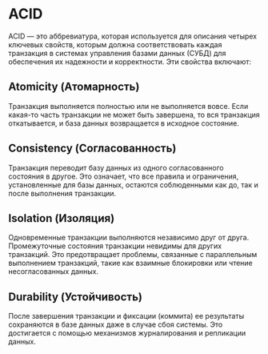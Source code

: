 # ACID
ACID — это аббревиатура, которая используется для описания четырех ключевых свойств, которым должна соответствовать каждая транзакция в системах управления базами данных (СУБД) для обеспечения их надежности и корректности. Эти свойства включают:

## Atomicity (Атомарность)
Транзакция выполняется полностью или не выполняется вовсе. Если какая-то часть транзакции не может быть завершена,
то вся транзакция откатывается, и база данных возвращается в исходное состояние.

## Consistency (Согласованность)
Транзакция переводит базу данных из одного согласованного состояния в другое. Это означает, что все правила и ограничения,
установленные для базы данных, остаются соблюденными как до, так и после выполнения транзакции.

## Isolation (Изоляция)
Одновременные транзакции выполняются независимо друг от друга. Промежуточные состояния транзакции невидимы для
других транзакций. Это предотвращает проблемы, связанные с параллельным выполнением транзакций, такие как взаимные
блокировки или чтение несогласованных данных.

## Durability (Устойчивость)
После завершения транзакции и фиксации (коммита) ее результаты сохраняются в базе данных даже в случае сбоя системы.
Это достигается с помощью механизмов журналирования и репликации данных.